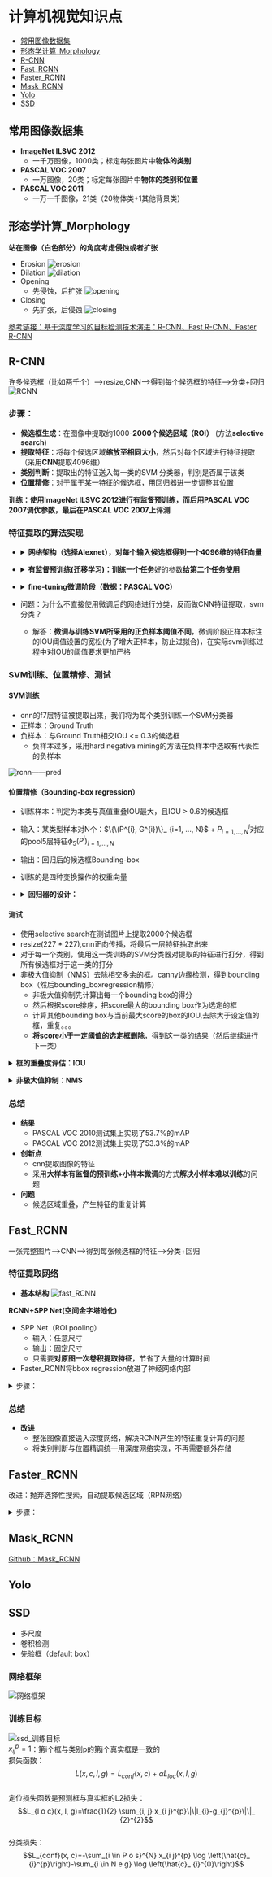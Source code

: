# 计算机视觉知识点
* [常用图像数据集](#常用图像数据集)
* [形态学计算_Morphology](#形态学计算_Morphology)
* [R-CNN](#R-CNN)
* [Fast_RCNN](#Fast_RCNN)
* [Faster_RCNN](#Faster_RCNN)
* [Mask_RCNN](#Mask_RCNN)
* [Yolo](#Yolo)
* [SSD](#SSD)

<span id="常用图像数据集"></span>
## 常用图像数据集
* **ImageNet ILSVC 2012**
  * 一千万图像，1000类；标定每张图片中**物体的类别**
* **PASCAL VOC 2007**
  * 一万图像，20类；标定每张图片中**物体的类别和位置**
* **PASCAL VOC 2011**
  * 一万一千图像，21类（20物体类+1其他背景类）

<span id="形态学计算_Morphology"></span>
## 形态学计算_Morphology
**站在图像（白色部分）的角度考虑侵蚀或者扩张**  
* Erosion
![erosion](https://i.ibb.co/2YRpPCL/erosion.png)
* Dilation
![dilation](https://i.ibb.co/Yp2jH6D/dilation.png)
* Opening
  * 先侵蚀，后扩张
  ![opening](https://i.ibb.co/xCsqPZY/opening.png)
* Closing
  * 先扩张，后侵蚀
  ![closing](https://i.ibb.co/SP7M4BZ/closing.png)

[参考链接：基于深度学习的目标检测技术演进：R-CNN、Fast R-CNN、Faster R-CNN](https://www.cnblogs.com/skyfsm/p/6806246.html)
<span id="R-CNN"></span>
## R-CNN
许多候选框（比如两千个）-->resize,CNN-->得到每个候选框的特征-->分类+回归  
![RCNN](https://i.ibb.co/p2qbQ5P/RCNN.png)  

### 步骤：   
* **候选框生成**：在图像中提取约1000-**2000个候选区域（ROI）** (方法**selective search**)  
* **提取特征**：将每个候选区域**缩放至相同大小**，然后对每个区域进行特征提取（采用**CNN**提取4096维）  
* **类别判断**：提取出的特征送入每一类的SVM 分类器，判别是否属于该类
* **位置精修**：对于属于某一特征的候选框，用回归器进一步调整其位置

**训练：使用ImageNet ILSVC 2012进行有监督预训练，而后用PASCAL VOC 2007调优参数，最后在PASCAL VOC 2007上评测**

### 特征提取的算法实现
* **<details><summary>网络架构（选择Alexnet），对每个输入候选框得到一个4096维的特征向量</summary>**
 
  * Alexnet精度：58.5%；
  * VGG精度：66%，选择小卷积核，较小的跨步，计算量是Alexnet的7倍  
  ![Alextnet_layer](https://i.ibb.co/j88jt0q/alexnet.jpg)  
  ![Alextnet_cnn](https://i.ibb.co/QC5fvkQ/Alexnet-cnn.jpg)  
  </details>

* **<details><summary>有监督预训练(迁移学习)：训练一个任务**好的参数**给第二个任务使用</summary>**
 
  * <details><summary>迁移学习的介绍</summary>
 
    * **简单来说，就是把一个任务训练好的参数，拿到另一个任务，作为神经网络的初始参数值**，这样训练出来的参数值比采用随机初始化的方法，精度会有很大提高  
    * 举例：先需要训练一个CNN，用于人脸的年龄识别；当有新任务，人脸识别性别，此时就可以利用已经训练好的年龄CNN模型，去掉最后一层，然后其他层的网络参数直接复制过来，继续进行训练，输出性别即可。  
    </details>  
    
  * **目的：解决物体检测的一个难点，物体标签训练数据少，直接采用随机初始化CNN参数的，目前的训练数据量是远远不够的**
  * 具体实现：在ImagNet上进行有监督的预训练
  
  ![RCNN-pre-train](https://i.ibb.co/kSSYWrf/RCNN-pre-train.jpg)  
  </details>

* **<details><summary>fine-tuning微调阶段（数据：PASCAL VOC)</summary>**

  * 正样本：ground Truth + 与ground Truth 相交IOU > 0.5的候选框
  * 负样本：与ground Truth相交IOU <= 0.5的候选框
  * PASCAL VOC：物体类别 + 物体位置
  * **具体实现：替换上面预训练阶段的CNN模型的最后一层，将其变成N+1个输出神经元（N类+1背景），这一层采用参数随机初始化的方法，其他网络层的参数不变**，进行SGD训练，学习率：0.001  
  
  ![RCNN_fine_tuning](https://i.ibb.co/cLzQJFL/RCNN-fine-tuning.jpg)  
  </details>
  
* 问题：为什么不直接使用微调后的网络进行分类，反而做CNN特征提取，svm分类？
  * 解答：**微调与训练SVM所采用的正负样本阈值不同**，微调阶段正样本标注的IOU阈值设置的宽松(为了增大正样本，防止过拟合)，在实际svm训练过程中对IOU的阈值要求更加严格
  
### SVM训练、位置精修、测试
#### SVM训练
  * cnn的f7层特征被提取出来，我们将为每个类别训练一个SVM分类器
  * 正样本：Ground Truth
  * 负样本：与Ground Truth相交IOU <= 0.3的候选框
    * 负样本过多，采用hard negativa mining的方法在负样本中选取有代表性的负样本

  ![rcnn——pred](https://i.ibb.co/DbQvNw6/rcnn-pred.jpg)  
  
#### 位置精修（Bounding-box regression）
  * 训练样本：判定为本类与真值重叠IOU最大，且IOU > 0.6的候选框 
  * 输入：某类型样本对N个：$\{\(P^{i}, G^{i})\}_ {i=1, ..., N}$ + $P_{i=1,..., N}^{i}$对应的pool5层特征$\phi_{5}\left(P^{i}\right)_ {i=1,..., N}$
  * 输出：回归后的候选框Bounding-box
  * 训练的是四种变换操作的权重向量
  * **<details><summary>回归器的设计：</summary>**
 
    ![Rcnn_regression_box](https://i.ibb.co/g9jjqLp/rcnn-regression-box.png)
    * $P$:候选框
    * $G$:真实框
    * $\hat{G}$:回归后的预测框
    * $P^{i}=\left(P_{x}^{i}, P_{y}^{i}, P_{w}^{i}, P_{h}^{i}\right)$
      * i表示第i个窗口
      * 前两个参数表示中心点坐标，后两个参数表示宽高
    * 定义四种变换$d_{x}(P), d_{y}(P), d_{w}(P), d_{h}(P)$
      * $d_{x}(P), d_{y}(P)$: 通过平移对$x, y$进行变化
      * $d_{* }(P)=w_{* }^{T} \phi_{5}(P)$
        * $d_{* }(P), * :x,y,w,h$是pool5层特征$\phi_{5}(P)$的线性函数
        * $w_{* }^{T}$是需要学习的回归参数
    * 预测框的计算：
      $$\hat{G}_ {x}=P_{w} d_{x}(P)+P_{x}$$  
      $$\hat{G}_ {y}=P_{h} d_{y}(P)+P_{y}$$  
      $$\hat{G}_ {w}=P_{w} \exp \left(d_{w}(P)\right)$$  
      $$\hat{G}_ {h}=P_{h} \exp \left(d_{h}(P)\right)$$  
    * 损失函数Loss$=\operatorname{argmin} \sum_{i=0}^{N}\left(t_{* }^{i}-\hat{w}_ {* }^{T} \phi_{5}\left(P^{i}\right)\right)^{2}+\lambda\|\|\hat{w}_ {* }\|\|^{2}$  
      * $t_{* }^{i}$:真实框与候选框之间的变换关系
      * $\hat{w}_ {* }^{T} \phi_{5}(P^{i})$:预测框与候选框之间的变换关系
    * 回归目标$t_* $由训练输入对$(P,G)$计算得到：
      $$t_{x}=\left(G_{x}-P_{x}\right) / P_{w}$$  
      $$t_{y}=\left(G_{y}-P_{y}\right) / P_{h}$$  
      $$t_{w}=\log \left(G_{w} / P_{w}\right)$$  
      $$t_{h}=\log \left(G_{h} / P_{h}\right)$$</details>   
      
#### 测试
  * 使用selective search在测试图片上提取2000个候选框
  * resize(227 * 227),cnn正向传播，将最后一层特征抽取出来
  * 对于每一个类别，使用这一类训练的SVM分类器对提取的特征进行打分，得到所有候选框对于这一类的打分
  * 非极大值抑制（NMS）去除相交多余的框。canny边缘检测，得到bounding box（然后bounding_boxregression精修）
    * 非极大值抑制先计算出每一个bounding box的得分
    * 然后根据score排序，把score最大的bounding box作为选定的框
    * 计算其他bounding box与当前最大score的box的IOU,去除大于设定值的框，重复。。。
    * **将score小于一定阈值的选定框删除**，得到这一类的结果（然后继续进行下一类）

**<details><summary>框的重叠度评估：IOU</summary>**
 
![IOU](https://i.ibb.co/N7bdvjs/IOU.png)  
算法检测的定位框与人工标注的数据不可能完全匹配，IOU是为了评估两个框的重叠度
</details>

**<details><summary>非极大值抑制：NMS</summary>**
 
![NMS](https://i.ibb.co/z6CxXyn/NMS.png)  
RCNN定位一辆车，可能找出很多框，有些重复过大的需要去除，于是有了NMS；  

假设有6个矩形框，从小到大概率属于车辆的框分别是A、B、C、D、E、F；具体NMS做法：
* 从最大概率的F框开始，判断A-E与F的重叠度IOU是否大于某个阈值
* 假设B、D与F的IOU大于，则丢弃B、D;并标记第一个矩形框F，保留
* 剩下的A、C、E，选择概率大的E，判断A,C与E的重叠度，当重叠度IOU大于阈值，则丢弃A,C；并标记第二个矩形框E，保留</details>

### 总结
* **结果**
  * PASCAL VOC 2010测试集上实现了53.7%的mAP
  * PASCAL VOC 2012测试集上实现了53.3%的mAP
* **创新点**
  * cnn提取图像的特征
  * 采用**大样本有监督的预训练+小样本微调**的方式**解决小样本难以训练**的问题
* **问题**
  * 候选区域重叠，产生特征的重复计算

<span id="Fast_RCNN"></span>
## Fast_RCNN  
一张完整图片-->CNN-->得到每张候选框的特征-->分类+回归  

### 特征提取网络
* **基本结构** 
  ![fast_RCNN](https://i.ibb.co/XzmzWnp/fast-RCNN.png)

**RCNN+SPP Net(空间金字塔池化)**  
* SPP Net（ROI pooling）
  * 输入：任意尺寸
  * 输出：固定尺寸
  * 只需要**对原图一次卷积提取特征**，节省了大量的计算时间
* Faster_RCNN将bbox regression放进了神经网络内部

<details><summary>步骤：</summary>  
 
　　1.	在图像中确定约1000-2000个候选框 (使用选择性搜索)  
　　2.	对整张图片输进CNN，得到feature map  
　　3.	找到每个候选框在feature map上的映射patch，将此patch作为每个候选框的卷积特征输入到SPP layer和之后的层  
　　4.	对候选框中提取出的特征，使用分类器判别是否属于一个特定类   
　　5.	对于属于某一特征的候选框，用回归器进一步调整其位置  </details>

### 总结
* **改进**
  * 整张图像直接送入深度网络，解决RCNN产生的特征重复计算的问题
  * 将类别判断与位置精调统一用深度网络实现，不再需要额外存储

<span id="Faster_RCNN"></span>
## Faster_RCNN
改进：抛弃选择性搜索，自动提取候选区域（RPN网络）

<details><summary>步骤：</summary>  
 
　　1.	对整张图片输进CNN，得到feature map  
　　2.	卷积特征输入到RPN，得到候选框的特征信息  
　　3.	对候选框中提取出的特征，使用分类器判别是否属于一个特定类   
　　4.	对于属于某一特征的候选框，用回归器进一步调整其位置  </details>

<span id="Mask_RCNN"></span>
## Mask_RCNN
[Github：Mask_RCNN](https://github.com/matterport/Mask_RCNN)

<span id="Yolo"></span>
## Yolo

<span id="SSD"></span>
## SSD
* 多尺度
* 卷积检测
* 先验框（default box）

### 网络框架
![网络框架](https://i.ibb.co/kyctDkY/ssd-net.jpg)  

### 训练目标
![ssd_训练目标](https://i.ibb.co/x5nMCHn/ssd-loss.jpg)  
$x_{i j}^{p}=1$：第i个框与类别p的第j个真实框是一致的  
损失函数：  
$$L(x, c, l, g)=L_{c o n f}(x, c)+\alpha L_{l o c}(x, l, g)$$  
定位损失函数是预测框与真实框的L2损失：  
$$L_{l o c}(x, l, g)=\frac{1}{2} \sum_{i, j} x_{i j}^{p}\|\|l_{i}-g_{j}^{p}\|\|_ {2}^{2}$$  
分类损失：  
$$L_{conf}(x, c)=-\sum_{i \in P o s}^{N} x_{i j}^{p} \log \left(\hat{c}_ {i}^{p}\right)-\sum_{i \in N e g} \log \left(\hat{c}_ {i}^{0}\right)$$  

